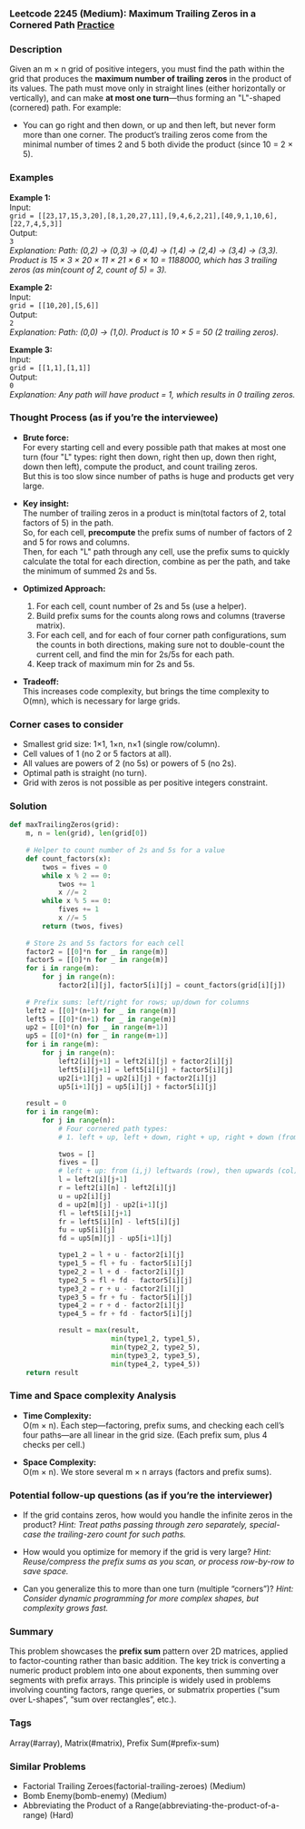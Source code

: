### Leetcode 2245 (Medium): Maximum Trailing Zeros in a Cornered Path [Practice](https://leetcode.com/problems/maximum-trailing-zeros-in-a-cornered-path)

### Description  
Given an m × n grid of positive integers, you must find the path within the grid that produces the **maximum number of trailing zeros** in the product of its values. The path must move only in straight lines (either horizontally or vertically), and can make **at most one turn**—thus forming an "L"-shaped (cornered) path. For example:
- You can go right and then down, or up and then left, but never form more than one corner.
The product’s trailing zeros come from the minimal number of times 2 and 5 both divide the product (since 10 = 2 × 5).


### Examples  

**Example 1:**  
Input:  
`grid = [[23,17,15,3,20],[8,1,20,27,11],[9,4,6,2,21],[40,9,1,10,6],[22,7,4,5,3]]`  
Output:  
`3`  
*Explanation: Path: (0,2) → (0,3) → (0,4) → (1,4) → (2,4) → (3,4) → (3,3). Product is 15 × 3 × 20 × 11 × 21 × 6 × 10 = 1188000, which has 3 trailing zeros (as min(count of 2, count of 5) = 3).*

**Example 2:**  
Input:  
`grid = [[10,20],[5,6]]`  
Output:  
`2`  
*Explanation: Path: (0,0) → (1,0). Product is 10 × 5 = 50 (2 trailing zeros).*

**Example 3:**  
Input:  
`grid = [[1,1],[1,1]]`  
Output:  
`0`  
*Explanation: Any path will have product = 1, which results in 0 trailing zeros.*

### Thought Process (as if you’re the interviewee)  

- **Brute force:**  
  For every starting cell and every possible path that makes at most one turn (four "L" types: right then down, right then up, down then right, down then left), compute the product, and count trailing zeros.  
  But this is too slow since number of paths is huge and products get very large.

- **Key insight:**  
  The number of trailing zeros in a product is min(total factors of 2, total factors of 5) in the path.  
  So, for each cell, **precompute** the prefix sums of number of factors of 2 and 5 for rows and columns.  
  Then, for each "L" path through any cell, use the prefix sums to quickly calculate the total for each direction, combine as per the path, and take the minimum of summed 2s and 5s.

- **Optimized Approach:**  
  1. For each cell, count number of 2s and 5s (use a helper).  
  2. Build prefix sums for the counts along rows and columns (traverse matrix).  
  3. For each cell, and for each of four corner path configurations, sum the counts in both directions, making sure not to double-count the current cell, and find the min for 2s/5s for each path.  
  4. Keep track of maximum min for 2s and 5s.

- **Tradeoff:**  
  This increases code complexity, but brings the time complexity to O(mn), which is necessary for large grids.

### Corner cases to consider  
- Smallest grid size: 1×1, 1×n, n×1 (single row/column).  
- Cell values of 1 (no 2 or 5 factors at all).  
- All values are powers of 2 (no 5s) or powers of 5 (no 2s).  
- Optimal path is straight (no turn).
- Grid with zeros is not possible as per positive integers constraint.

### Solution

```python
def maxTrailingZeros(grid):
    m, n = len(grid), len(grid[0])
    
    # Helper to count number of 2s and 5s for a value
    def count_factors(x):
        twos = fives = 0
        while x % 2 == 0:
            twos += 1
            x //= 2
        while x % 5 == 0:
            fives += 1
            x //= 5
        return (twos, fives)
    
    # Store 2s and 5s factors for each cell
    factor2 = [[0]*n for _ in range(m)]
    factor5 = [[0]*n for _ in range(m)]
    for i in range(m):
        for j in range(n):
            factor2[i][j], factor5[i][j] = count_factors(grid[i][j])
    
    # Prefix sums: left/right for rows; up/down for columns
    left2 = [[0]*(n+1) for _ in range(m)]
    left5 = [[0]*(n+1) for _ in range(m)]
    up2 = [[0]*(n) for _ in range(m+1)]
    up5 = [[0]*(n) for _ in range(m+1)]
    for i in range(m):
        for j in range(n):
            left2[i][j+1] = left2[i][j] + factor2[i][j]
            left5[i][j+1] = left5[i][j] + factor5[i][j]
            up2[i+1][j] = up2[i][j] + factor2[i][j]
            up5[i+1][j] = up5[i][j] + factor5[i][j]
    
    result = 0
    for i in range(m):
        for j in range(n):
            # Four cornered path types:
            # 1. left + up, left + down, right + up, right + down (from cell (i, j))
            
            twos = []
            fives = []
            # left + up: from (i,j) leftwards (row), then upwards (col)
            l = left2[i][j+1]
            r = left2[i][n] - left2[i][j]
            u = up2[i][j]
            d = up2[m][j] - up2[i+1][j]
            fl = left5[i][j+1]
            fr = left5[i][n] - left5[i][j]
            fu = up5[i][j]
            fd = up5[m][j] - up5[i+1][j]

            type1_2 = l + u - factor2[i][j]
            type1_5 = fl + fu - factor5[i][j]
            type2_2 = l + d - factor2[i][j]
            type2_5 = fl + fd - factor5[i][j]
            type3_2 = r + u - factor2[i][j]
            type3_5 = fr + fu - factor5[i][j]
            type4_2 = r + d - factor2[i][j]
            type4_5 = fr + fd - factor5[i][j]

            result = max(result,
                         min(type1_2, type1_5),
                         min(type2_2, type2_5),
                         min(type3_2, type3_5),
                         min(type4_2, type4_5))
    return result
```

### Time and Space complexity Analysis  

- **Time Complexity:**  
  O(m × n). Each step—factoring, prefix sums, and checking each cell’s four paths—are all linear in the grid size. (Each prefix sum, plus 4 checks per cell.)

- **Space Complexity:**  
  O(m × n). We store several m × n arrays (factors and prefix sums).

### Potential follow-up questions (as if you’re the interviewer)  

- If the grid contains zeros, how would you handle the infinite zeros in the product?
  *Hint: Treat paths passing through zero separately, special-case the trailing-zero count for such paths.*

- How would you optimize for memory if the grid is very large?
  *Hint: Reuse/compress the prefix sums as you scan, or process row-by-row to save space.*

- Can you generalize this to more than one turn (multiple “corners”)?
  *Hint: Consider dynamic programming for more complex shapes, but complexity grows fast.*

### Summary
This problem showcases the **prefix sum** pattern over 2D matrices, applied to factor-counting rather than basic addition. The key trick is converting a numeric product problem into one about exponents, then summing over segments with prefix arrays. This principle is widely used in problems involving counting factors, range queries, or submatrix properties (“sum over L-shapes”, “sum over rectangles”, etc.).

### Tags
Array(#array), Matrix(#matrix), Prefix Sum(#prefix-sum)

### Similar Problems
- Factorial Trailing Zeroes(factorial-trailing-zeroes) (Medium)
- Bomb Enemy(bomb-enemy) (Medium)
- Abbreviating the Product of a Range(abbreviating-the-product-of-a-range) (Hard)